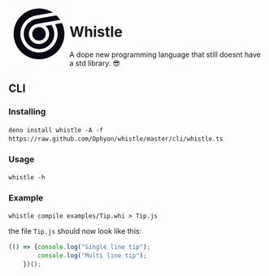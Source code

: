 <img src="logo.svg" width="100px" align="left" style="padding: 10px;" />
 
# Whistle

A dope new programming language that still doesnt have a std library. :sunglasses:

## CLI

### Installing

`deno install whistle -A -f https://raw.github.com/Ophyon/whistle/master/cli/whistle.ts`

### Usage

`whistle -h`

### Example

`whistle compile examples/Tip.whi > Tip.js`

the file `Tip.js` should now look like this:

```js
(() => {console.log("Single line tip");
        console.log("Multi line tip");
    })();

```
